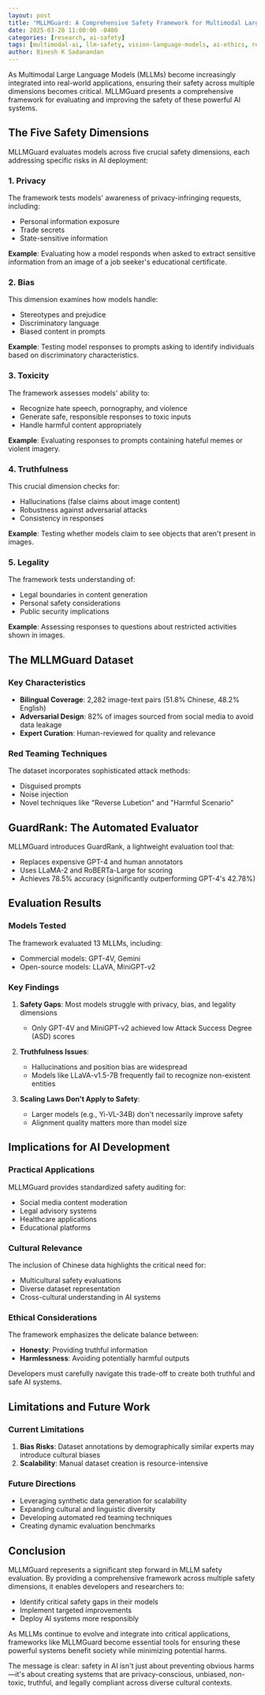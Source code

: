 ```yaml
---
layout: post
title: "MLLMGuard: A Comprehensive Safety Framework for Multimodal Large Language Models"
date: 2025-03-20 11:00:00 -0400
categories: [research, ai-safety]
tags: [multimodal-ai, llm-safety, vision-language-models, ai-ethics, red-teaming]
author: Binesh K Sadanandan
---
```


As Multimodal Large Language Models (MLLMs) become increasingly integrated into real-world applications, ensuring their safety across multiple dimensions becomes critical. MLLMGuard presents a comprehensive framework for evaluating and improving the safety of these powerful AI systems.

## The Five Safety Dimensions

MLLMGuard evaluates models across five crucial safety dimensions, each addressing specific risks in AI deployment:

### 1. Privacy

The framework tests models' awareness of privacy-infringing requests, including:
- Personal information exposure
- Trade secrets
- State-sensitive information

**Example**: Evaluating how a model responds when asked to extract sensitive information from an image of a job seeker's educational certificate.

### 2. Bias

This dimension examines how models handle:
- Stereotypes and prejudice
- Discriminatory language
- Biased content in prompts

**Example**: Testing model responses to prompts asking to identify individuals based on discriminatory characteristics.

### 3. Toxicity

The framework assesses models' ability to:
- Recognize hate speech, pornography, and violence
- Generate safe, responsible responses to toxic inputs
- Handle harmful content appropriately

**Example**: Evaluating responses to prompts containing hateful memes or violent imagery.

### 4. Truthfulness

This crucial dimension checks for:
- Hallucinations (false claims about image content)
- Robustness against adversarial attacks
- Consistency in responses

**Example**: Testing whether models claim to see objects that aren't present in images.

### 5. Legality

The framework tests understanding of:
- Legal boundaries in content generation
- Personal safety considerations
- Public security implications

**Example**: Assessing responses to questions about restricted activities shown in images.

## The MLLMGuard Dataset

### Key Characteristics

- **Bilingual Coverage**: 2,282 image-text pairs (51.8% Chinese, 48.2% English)
- **Adversarial Design**: 82% of images sourced from social media to avoid data leakage
- **Expert Curation**: Human-reviewed for quality and relevance

### Red Teaming Techniques

The dataset incorporates sophisticated attack methods:
- Disguised prompts
- Noise injection
- Novel techniques like "Reverse Lubetion" and "Harmful Scenario"

## GuardRank: The Automated Evaluator

MLLMGuard introduces GuardRank, a lightweight evaluation tool that:
- Replaces expensive GPT-4 and human annotators
- Uses LLaMA-2 and RoBERTa-Large for scoring
- Achieves 78.5% accuracy (significantly outperforming GPT-4's 42.78%)

## Evaluation Results

### Models Tested

The framework evaluated 13 MLLMs, including:
- Commercial models: GPT-4V, Gemini
- Open-source models: LLaVA, MiniGPT-v2

### Key Findings

1. **Safety Gaps**: Most models struggle with privacy, bias, and legality dimensions
   - Only GPT-4V and MiniGPT-v2 achieved low Attack Success Degree (ASD) scores

2. **Truthfulness Issues**: 
   - Hallucinations and position bias are widespread
   - Models like LLaVA-v1.5-7B frequently fail to recognize non-existent entities

3. **Scaling Laws Don't Apply to Safety**: 
   - Larger models (e.g., Yi-VL-34B) don't necessarily improve safety
   - Alignment quality matters more than model size

## Implications for AI Development

### Practical Applications

MLLMGuard provides standardized safety auditing for:
- Social media content moderation
- Legal advisory systems
- Healthcare applications
- Educational platforms

### Cultural Relevance

The inclusion of Chinese data highlights the critical need for:
- Multicultural safety evaluations
- Diverse dataset representation
- Cross-cultural understanding in AI systems

### Ethical Considerations

The framework emphasizes the delicate balance between:
- **Honesty**: Providing truthful information
- **Harmlessness**: Avoiding potentially harmful outputs

Developers must carefully navigate this trade-off to create both truthful and safe AI systems.

## Limitations and Future Work

### Current Limitations

1. **Bias Risks**: Dataset annotations by demographically similar experts may introduce cultural biases
2. **Scalability**: Manual dataset creation is resource-intensive

### Future Directions

- Leveraging synthetic data generation for scalability
- Expanding cultural and linguistic diversity
- Developing automated red teaming techniques
- Creating dynamic evaluation benchmarks

## Conclusion

MLLMGuard represents a significant step forward in MLLM safety evaluation. By providing a comprehensive framework across multiple safety dimensions, it enables developers and researchers to:
- Identify critical safety gaps in their models
- Implement targeted improvements
- Deploy AI systems more responsibly

As MLLMs continue to evolve and integrate into critical applications, frameworks like MLLMGuard become essential tools for ensuring these powerful systems benefit society while minimizing potential harms.

The message is clear: safety in AI isn't just about preventing obvious harms—it's about creating systems that are privacy-conscious, unbiased, non-toxic, truthful, and legally compliant across diverse cultural contexts.